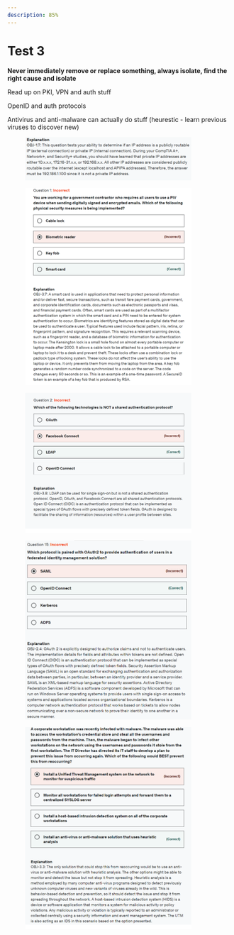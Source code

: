 ```yaml
---
description: 85%
---
```


# Test 3

**Never immediately remove or replace something, always isolate, find the right cause and isolate**

Read up on PKI, VPN and auth stuff

OpenID and auth protocols

Antivirus and anti-malware can actually do stuff (heurestic - learn previous viruses to discover new)

<div align="left">

<figure><img src="../../.gitbook/assets/image (67).png" alt="" width="375"><figcaption></figcaption></figure>

</div>

<div align="left">

<figure><img src="../../.gitbook/assets/image (6) (1).png" alt="" width="375"><figcaption></figcaption></figure>

</div>

<div align="left">

<figure><img src="../../.gitbook/assets/image (7) (1).png" alt="" width="375"><figcaption></figcaption></figure>

</div>

<div align="left">

<figure><img src="../../.gitbook/assets/image (8) (1).png" alt="" width="375"><figcaption></figcaption></figure>

</div>

<div align="left">

<figure><img src="../../.gitbook/assets/image (9) (1).png" alt="" width="375"><figcaption></figcaption></figure>

</div>
